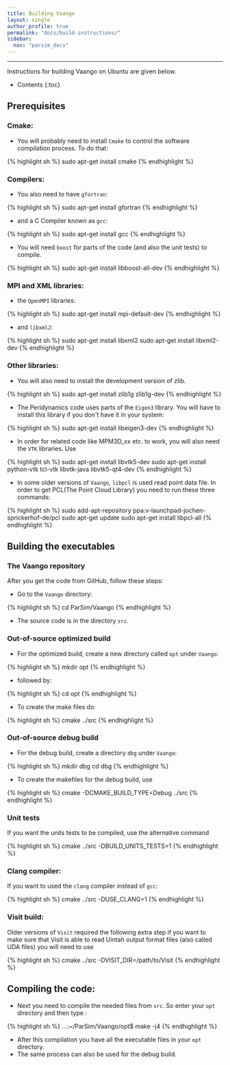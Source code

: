```yaml
---
title: Building Vaango
layout: single
author_profile: true
permalink: "docs/build-instructions/"
sidebar:
  nav: "parsim_docs"
---
```

---

Instructions for building Vaango on Ubuntu are given below.

* Contents
{:toc}


## Prerequisites

### Cmake:
* You will probably need to install `Cmake` to control the software compilation process. To do that:

{% highlight sh %}
     sudo apt-get install cmake
{% endhighlight %}

### Compilers:
* You also need to have `gfortran`:

{% highlight sh %}
     sudo apt-get install gfortran
{% endhighlight %}

* and a C Compiler known as `gcc`:

{% highlight sh %}
     sudo apt-get install gcc
{% endhighlight %}

* You will need `boost` for parts of the code (and also the unit tests) to compile.

{% highlight sh %}
     sudo apt-get install libboost-all-dev
{% endhighlight %}

### MPI and XML libraries:
* the `OpenMPI` libraries:

{% highlight sh %}
     sudo apt-get install mpi-default-dev
{% endhighlight %}

* and `libxml2`:

{% highlight sh %}
     sudo apt-get install libxml2
     sudo apt-get install libxml2-dev
{% endhighlight %}

### Other libraries:
* You will also need to install the development version of zlib.

{% highlight sh %}
     sudo apt-get install zlib1g zlib1g-dev
{% endhighlight %}

* The Peridynamics code uses parts of the `Eigen3` library. You will have to install this library if you don't have it in your system:

{% highlight sh %}
     sudo apt-get install libeigen3-dev
{% endhighlight %}

* In order for related code like MPM3D_xx etc. to work, you will also need the `VTK` libraries. Use

{% highlight sh %}
     sudo apt-get install libvtk5-dev
     sudo apt-get install python-vtk tcl-vtk libvtk-java libvtk5-qt4-dev
{% endhighlight %}

* In some older versions of `Vaango`, `libpcl` is used read point data file. In order to get PCL(The Point Cloud Library) you need to run these three commands:

{% highlight sh %}
    sudo add-apt-repository ppa:v-launchpad-jochen-sprickerhof-de/pcl
    sudo apt-get update
    sudo apt-get install libpcl-all
{% endhighlight %}

## Building the executables

### The Vaango repository
After you get the code from GitHub, follow these steps:
* Go to the `Vaango` directory:

{% highlight sh %}
     cd ParSim/Vaango
{% endhighlight %}

*  The source code is in the directory `src`.

### Out-of-source optimized build
* For the optimized build, create a new directory called `opt` under `Vaango`:

{% highlight sh %}
    mkdir opt
{% endhighlight %}

* followed by:

{% highlight sh %}
    cd opt
{% endhighlight %}

* To create the make files do:

{% highlight sh %}
    cmake ../src
{% endhighlight %}

### Out-of-source debug build
* For the debug build, create a directory `dbg` under `Vaango`:

{% highlight sh %}
    mkdir dbg
    cd dbg
{% endhighlight %}

* To create the makefiles for the debug build, use

{% highlight sh %}
    cmake -DCMAKE_BUILD_TYPE=Debug ../src
{% endhighlight %}

### Unit tests
If you want the units tests to be compiled, use the alternative command

{% highlight sh %}
    cmake ../src -DBUILD_UNITS_TESTS=1
{% endhighlight %}

### Clang compiler:
If you want to used the `clang` compiler instead of `gcc`:

{% highlight sh %}
    cmake ../src -DUSE_CLANG=1
{% endhighlight %}

### Visit build:
Older versions of `Visit` required the following extra step if you want to make sure that Visit is able to read Uintah output format files (also called UDA files) you will need to use

{% highlight sh %}
   cmake ../src -DVISIT_DIR=/path/to/Visit
{% endhighlight %}

## Compiling the code:
* Next you need to compile the needed files from `src`. So enter your `opt` directory and then type : 

{% highlight sh %}
...:~/ParSim/Vaango/opt$ make -j4
{% endhighlight %}

* After this compilation you have all the executable files in your `opt` directory.
* The same process can also be used for the debug build.


